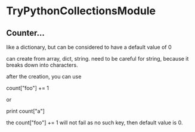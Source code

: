 # TryPythonCollectionsModule


## Counter...

like a dictionary, but can be considered to have a default value of 0

can create from array, dict, string.  need to be careful for string, because it breaks down into characters.

after the creation, you can use

count["foo"] += 1

or

print count["a"]

the count["foo"] += 1 will not fail as no such key, then default value is 0.
